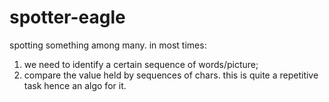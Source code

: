 # spotter-eagle
spotting something among many.
in most times:
1) we need to identify a certain sequence of words/picture;
2) compare the value held by sequences of chars.
this is quite a repetitive task hence an algo for it.
